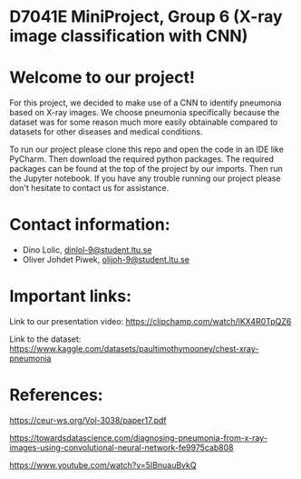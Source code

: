 # D7041E MiniProject, Group 6 (X-ray image classification with CNN) 

# Welcome to our project! 

For this project, we decided to make use of a CNN to identify pneumonia based on X-ray images. We choose pneumonia specifically because the dataset was for some reason much more easily obtainable compared to datasets for other diseases and medical conditions. 

To run our project please clone this repo and open the code in an IDE like PyCharm. Then download the required python packages. The required packages can be found at the top of the project by our imports. Then run the Jupyter notebook. If you have any trouble running our project please don't hesitate to contact us for assistance. 

# Contact information:
- Dino Lolic, dinlol-9@student.ltu.se
- Oliver Johdet Piwek, olijoh-9@student.ltu.se

# Important links:

Link to our presentation video: https://clipchamp.com/watch/lKX4R0TpQZ6

Link to the dataset: https://www.kaggle.com/datasets/paultimothymooney/chest-xray-pneumonia

# References:
https://ceur-ws.org/Vol-3038/paper17.pdf

https://towardsdatascience.com/diagnosing-pneumonia-from-x-ray-images-using-convolutional-neural-network-fe9975cab808

https://www.youtube.com/watch?v=5IBnuauBvkQ
